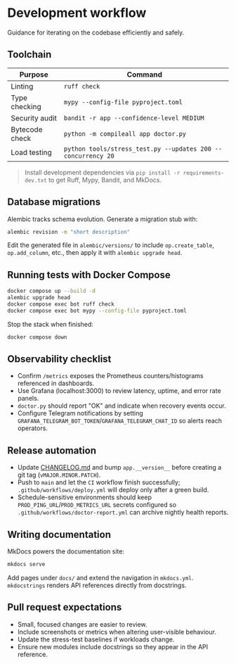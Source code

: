 # Development workflow

Guidance for iterating on the codebase efficiently and safely.

## Toolchain

| Purpose | Command |
| ------- | ------- |
| Linting | `ruff check` |
| Type checking | `mypy --config-file pyproject.toml` |
| Security audit | `bandit -r app --confidence-level MEDIUM` |
| Bytecode check | `python -m compileall app doctor.py` |
| Load testing | `python tools/stress_test.py --updates 200 --concurrency 20` |

> Install development dependencies via `pip install -r requirements-dev.txt` to get Ruff, Mypy, Bandit, and MkDocs.

## Database migrations

Alembic tracks schema evolution. Generate a migration stub with:

```bash
alembic revision -m "short description"
```

Edit the generated file in `alembic/versions/` to include `op.create_table`, `op.add_column`, etc., then apply it with `alembic upgrade head`.

## Running tests with Docker Compose

```bash
docker compose up --build -d
alembic upgrade head
docker compose exec bot ruff check
docker compose exec bot mypy --config-file pyproject.toml
```

Stop the stack when finished:

```bash
docker compose down
```

## Observability checklist

- Confirm `/metrics` exposes the Prometheus counters/histograms referenced in dashboards.
- Use Grafana (localhost:3000) to review latency, uptime, and error rate panels.
- `doctor.py` should report "OK" and indicate when recovery events occur.
- Configure Telegram notifications by setting `GRAFANA_TELEGRAM_BOT_TOKEN`/`GRAFANA_TELEGRAM_CHAT_ID` so alerts reach operators.

## Release automation

- Update [CHANGELOG.md](../CHANGELOG.md) and bump `app.__version__` before creating a git tag (`vMAJOR.MINOR.PATCH`).
- Push to `main` and let the `CI` workflow finish successfully; `.github/workflows/deploy.yml` will deploy only after a green build.
- Schedule-sensitive environments should keep `PROD_PING_URL`/`PROD_METRICS_URL` secrets configured so `.github/workflows/doctor-report.yml` can archive nightly health reports.

## Writing documentation

MkDocs powers the documentation site:

```bash
mkdocs serve
```

Add pages under `docs/` and extend the navigation in `mkdocs.yml`. `mkdocstrings` renders API references directly from docstrings.

## Pull request expectations

- Small, focused changes are easier to review.
- Include screenshots or metrics when altering user-visible behaviour.
- Update the stress-test baselines if workloads change.
- Ensure new modules include docstrings so they appear in the API reference.
